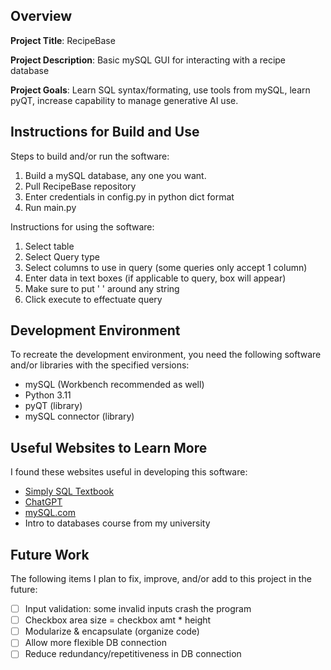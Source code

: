 ## Overview

**Project Title**: RecipeBase

**Project Description**: Basic mySQL GUI for interacting with a recipe database

**Project Goals**: Learn SQL syntax/formating, use tools from mySQL, learn pyQT, increase capability to manage generative AI use.

## Instructions for Build and Use

Steps to build and/or run the software:

1. Build a mySQL database, any one you want.
2. Pull RecipeBase repository
3. Enter credentials in config.py in python dict format
4. Run main.py

Instructions for using the software:

1. Select table
2. Select Query type
3. Select columns to use in query (some queries only accept 1 column)
4. Enter data in text boxes (if applicable to query, box will appear)
5. Make sure to put ' ' around any string
6. Click execute to effectuate query

## Development Environment 

To recreate the development environment, you need the following software and/or libraries with the specified versions:

* mySQL (Workbench recommended as well)
* Python 3.11
* pyQT (library)
* mySQL connector (library)

## Useful Websites to Learn More

I found these websites useful in developing this software:

* [Simply SQL Textbook](https://learning.oreilly.com/library/view/simply-sql)
* [ChatGPT](chat.openai.com)
* [mySQL.com](www.mysql.com)
* Intro to databases course from my university

## Future Work

The following items I plan to fix, improve, and/or add to this project in the future:

* [ ] Input validation: some invalid inputs crash the program
* [ ] Checkbox area size = checkbox amt * height
* [ ] Modularize & encapsulate (organize code)
* [ ] Allow more flexible DB connection
* [ ] Reduce redundancy/repetitiveness in DB connection
